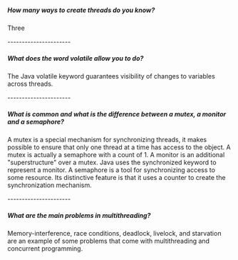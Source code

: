 <h5>How many ways to create threads do you know?</h5>
<p>Three</p>
----------------------
<h5>What does the word volatile allow you to do?</h5>
<p>The Java volatile keyword guarantees visibility of changes to variables across threads.</p>
----------------------
<h5>What is common and what is the difference between a mutex, a monitor and a semaphore?</h5>
<p>A mutex is a special mechanism for synchronizing threads, it makes possible to ensure that only one thread at a time has access to the object. 
A mutex is actually a semaphore with a count of 1. 
A monitor is an additional "superstructure" over a mutex. Java uses the synchronized keyword to represent a monitor. 
A semaphore is a tool for synchronizing access to some resource. Its distinctive feature is that it uses a counter to create the synchronization mechanism. </p>
----------------------
<h5>What are the main problems in multithreading?</h5>
<p>Memory-interference, race conditions, deadlock, livelock, and starvation are an example of some problems that come with multithreading and concurrent programming.</p>
